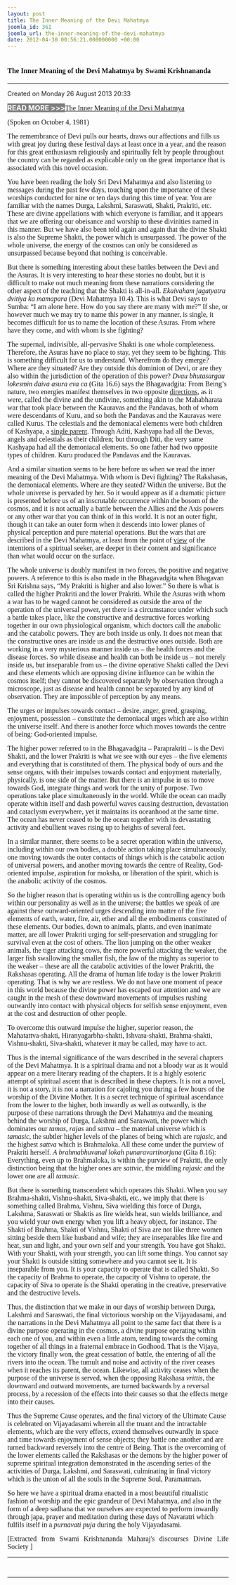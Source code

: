 ```yaml
---
layout: post
title: The Inner Meaning of the Devi Mahatmya
joomla_id: 361
joomla_url: the-inner-meaning-of-the-devi-mahatmya
date: 2012-04-30 00:56:21.000000000 +00:00
---
```

<h1 itemprop="name"><span style="font-size: 12pt; font-family: book antiqua,palatino;">The Inner Meaning of the Devi Mahatmya by Swami Krishnananda</span></h1>
<hr />
<p>Created on Monday 26 August 2013 20:33</p>
<div id="discText">
<div id="discText">
<div id="discText">
<div id="discText">
<div id="discText">
<div id="discText">
<div id="discText">
<div id="discText">
<div id="discText">
<div id="discText">
<div id="discText">
<div id="discText">
<div id="discText">
<p><span style="font-size: 12pt;"><span style="background-color: #ffffff; color: #333333;"><span style="background-color: #808080; color: #ffffff;"><strong>READ MORE &gt;&gt;&gt;</strong></span></span></span><a href="http://www.swami-krishnananda.org/disc/disc_102.html"><span style="font-size: 12pt; font-family: book antiqua,palatino;"></span></a><a href="http://www.swami-krishnananda.org/disc/disc_208.html"><span style="font-size: 12pt; font-family: book antiqua,palatino;">The Inner Meaning of the Devi Mahatmya</span></a></p>
<div id="discText">
<div id="discText">
<div id="discText">
<div id="discText">
<div id="discText">
<div id="discText">
<div id="discText">
<div id="discText">
<div id="discText">
<div id="discText">
<div id="discText">
<div id="discText">
<div id="discText">
<div id="discText">
<div id="discText2">
<div id="discText">
<div id="discText">
<div id="discText">
<div id="discText">
<div id="discText">
<div id="discText">
<div id="discText">
<div id="discText">
<div id="discText"><span itemprop="author" itemscope="" itemtype="http://schema.org/Person"><span itemprop="name"></span></span>
<div id="discText">
<div id="discText"><span itemprop="articleBody"><span itemprop="author" itemscope="" itemtype="http://schema.org/Person"><span itemprop="name"></span></span></span>
<div id="discText"><span itemprop="articleBody"><span itemprop="author" itemscope="" itemtype="http://schema.org/Person"><span itemprop="name"></span></span></span><span itemprop="author" itemscope="" itemtype="http://schema.org/Person"><span itemprop="name"></span></span>
<div id="discText">
<div id="discText">
<div id="discText">
<div id="discText">
<div id="discText">
<div id="discText"><span style="font-size: 12pt; font-family: book antiqua,palatino;">(Spoken on October 4, 1981) </span>
<div id="discText"><span itemprop="articleBody">
<p><span style="font-size: 12pt; font-family: book antiqua,palatino;">The remembrance of Devi pulls our hearts, draws our affections and fills us with great joy during these festival days at least once in a year, and the reason for this great enthusiasm religiously and spiritually felt by people throughout the country can be regarded as explicable only on the great importance that is associated with this novel occasion.</span></p>
<p><span style="font-size: 12pt; font-family: book antiqua,palatino;">You have been reading the holy Sri Devi Mahatmya and also listening to messages during the past few days, touching upon the importance of these worships conducted for nine or ten days during this time of year. You are familiar with the names Durga, Lakshmi, Saraswati, Shakti, Prakriti, etc. These are divine appellations with which everyone is familiar, and it appears that we are offering our obeisance and worship to these divinities named in this manner. But we have also been told again and again that the divine Shakti is also the Supreme Shakti, the power which is unsurpassed. The power of the whole universe, the energy of the cosmos can only be considered as unsurpassed because beyond that nothing is conceivable. </span></p>
<p><span style="font-size: 12pt; font-family: book antiqua,palatino;">But there is something interesting about these battles between the Devi and the Asuras. It is very interesting to hear these stories no doubt, but it is difficult to make out much meaning from these narrations considering the other aspect of the teaching that the Shakti is all-in-all. <em>Ekaivaham jagatyatra dvitiya ka mamapara</em> (Devi Mahatmya 10.4). This is what Devi says to Sumba: “I am alone here. How do you say there are many with me?” If she, or however much we may try to name this power in any manner, is single, it becomes difficult for us to name the location of these Asuras. From where have they come, and with whom is she fighting? </span></p>
<p><span style="font-size: 12pt; font-family: book antiqua,palatino;">The supernal, indivisible, all-pervasive Shakti is one whole completeness. Therefore, the Asuras have no place to stay, yet they seem to be fighting. This is something difficult for us to understand. Wherefrom do they emerge? Where are they situated? Are they outside this dominion of Devi, or are they also within the jurisdiction of the operation of this power? <em>Dvau bhutasargau lokesmin daiva asura eva ca</em> (Gita 16.6) says the Bhagavadgita: From Being’s nature, two energies manifest themselves in two opposite </span><nobr><a href="http://www.swami-krishnananda.org/disc/disc_208.html" class="FAtxtL" id="FALINK_3_0_2"><span style="font-size: 12pt; font-family: book antiqua,palatino;">directions</span></a></nobr><span style="font-size: 12pt; font-family: book antiqua,palatino;">, as it were, called the divine and the undivine, something akin to the Mahabharata war that took place between the Kauravas and the Pandavas, both of whom were descendants of Kuru, and so both the Pandavas and the Kauravas were called Kurus. The celestials and the demoniacal elements were both children of Kashyapa, a </span><nobr><a href="http://www.swami-krishnananda.org/disc/disc_208.html" class="FAtxtL" id="FALINK_1_0_0"><span style="font-size: 12pt; font-family: book antiqua,palatino;">single parent</span></a></nobr><span style="font-size: 12pt; font-family: book antiqua,palatino;">. Through Aditi, Kashyapa had all the Devas, angels and celestials as their children; but through Diti, the very same Kashyapa had all the demoniacal elements. So one father had two opposite types of children. Kuru produced the Pandavas and the Kauravas.</span></p>
<p><span style="font-size: 12pt; font-family: book antiqua,palatino;">And a similar situation seems to be here before us when we read the inner meaning of the Devi Mahatmya. With whom is Devi fighting? The Rakshasas, the demoniacal elements. Where are they seated? Within the universe. But the whole universe is pervaded by her. So it would appear as if a dramatic picture is presented before us of an inscrutable occurrence within the bosom of the cosmos, and it is not actually a battle between the Allies and the Axis powers or any other war that you can think of in this world. It is not an outer fight, though it can take an outer form when it descends into lower planes of physical perception and pure material operations. But the wars that are described in the Devi Mahatmya, at least from the point of </span><nobr><a href="http://www.swami-krishnananda.org/disc/disc_208.html" class="FAtxtL" id="FALINK_2_0_1"><span style="font-size: 12pt; font-family: book antiqua,palatino;">view</span></a></nobr><span style="font-size: 12pt; font-family: book antiqua,palatino;"> of the intentions of a spiritual seeker, are deeper in their content and significance than what would occur on the surface.</span></p>
<p><span style="font-size: 12pt; font-family: book antiqua,palatino;">The whole universe is doubly manifest in two forces, the positive and negative powers. A reference to this is also made in the Bhagavadgita when Bhagavan Sri Krishna says, “My Prakriti is higher and also lower.” So there is what is called the higher Prakriti and the lower Prakriti. While the Asuras with whom a war has to be waged cannot be considered as outside the area of the operation of the universal power, yet there is a circumstance under which such a battle takes place, like the constructive and destructive forces working together in our own physiological organism, which doctors call the anabolic and the catabolic powers. They are both inside us only. It does not mean that the constructive ones are inside us and the destructive ones outside. Both are working in a very mysterious manner inside us – the health forces and the disease forces. So while disease and health can both be inside us – not merely inside us, but inseparable from us – the divine operative Shakti called the Devi and these elements which are opposing divine influence can be within the cosmos itself; they cannot be discovered separately by observation through a microscope, just as disease and health cannot be separated by any kind of observation. They are impossible of perception by any means.</span></p>
<p><span style="font-size: 12pt; font-family: book antiqua,palatino;">The urges or impulses towards contact – desire, anger, greed, grasping, enjoyment, possession – constitute the demoniacal urges which are also within the universe itself. And there is another force which moves towards the centre of being: God-oriented impulse.</span></p>
<p><span style="font-size: 12pt; font-family: book antiqua,palatino;">The higher power referred to in the Bhagavadgita – Paraprakriti – is the Devi Shakti, and the lower Prakriti is what we see with our eyes – the five elements and everything that is constituted of them. The physical body of ours and the sense organs, with their impulses towards contact and enjoyment materially, physically, is one side of the matter. But there is an impulse in us to move towards God, integrate things and work for the unity of purpose. Two operations take place simultaneously in the world. While the ocean can madly operate within itself and dash powerful waves causing destruction, devastation and cataclysm everywhere, yet it maintains its oceanhood at the same time. The ocean has never ceased to be the ocean together with its devastating activity and ebullient waves rising up to heights of several feet.</span></p>
<p><span style="font-size: 12pt; font-family: book antiqua,palatino;">In a similar manner, there seems to be a secret operation within the universe, including within our own bodies, a double action taking place simultaneously, one moving towards the outer contacts of things which is the catabolic action of universal powers, and another moving towards the centre of Reality, God-oriented impulse, aspiration for moksha, or liberation of the spirit, which is the anabolic activity of the cosmos. </span></p>
<p><span style="font-size: 12pt; font-family: book antiqua,palatino;">So the higher reason that is operating within us is the controlling agency both within our personality as well as in the universe; the battles we speak of are against these outward-oriented urges descending into matter of the five elements of earth, water, fire, air, ether and all the embodiments constituted of these elements. Our bodies, down to animals, plants, and even inanimate matter, are all lower Prakriti urging for self-preservation and struggling for survival even at the cost of others. The lion jumping on the other weaker animals, the tiger attacking cows, the more powerful attacking the weaker, the larger fish swallowing the smaller fish, the law of the mighty as superior to the weaker – these are all the catabolic activities of the lower Prakriti, the Rakshasas operating. All the drama of human life today is the lower Prakriti operating. That is why we are restless. We do not have one moment of peace in this world because the divine power has escaped our attention and we are caught in the mesh of these downward movements of impulses rushing outwardly into contact with physical objects for selfish sense enjoyment, even at the cost and destruction of other people.</span></p>
<p><span style="font-size: 12pt; font-family: book antiqua,palatino;">To overcome this outward impulse the higher, superior reason, the Mahatattva-shakti, Hiranyagarbha-shakti, Ishvara-shakti, Brahma-shakti, Vishnu-shakti, Siva-shakti, whatever it may be called, may have to act.</span></p>
<p><span style="font-size: 12pt; font-family: book antiqua,palatino;">Thus is the internal significance of the wars described in the several chapters of the Devi Mahatmya. It is a spiritual drama and not a bloody war as it would appear on a mere literary reading of the chapters. It is a highly esoteric attempt of spiritual ascent that is described in these chapters. It is not a novel, it is not a story, it is not a narration for cajoling you during a few hours of the worship of the Divine Mother. It is a secret technique of spiritual ascendance from the lower to the higher, both inwardly as well as outwardly, is the purpose of these narrations through the Devi Mahatmya and the meaning behind the worship of Durga, Lakshmi and Saraswati, the power which dominates our <em>tamas</em>, <em>rajas</em> and <em>sattva</em> – the material universe which is <em>tamasic</em>, the subtler higher levels of the planes of being which are <em>rajasic</em>, and the highest <em>sattva</em> which is Brahmaloka. All these come under the purview of Prakriti herself. <em>A brahmabhuvanal lokah punaravartinorjuna</em> (Gita 8.16): Everything, even up to Brahmaloka, is within the purview of Prakriti, the only distinction being that the higher ones are <em>sattvic</em>, the middling <em>rajasic</em> and the lower one are all <em>tamasic</em>.</span></p>
<p><span style="font-size: 12pt; font-family: book antiqua,palatino;">But there is something transcendent which operates this Shakti. When you say Brahma-shakti, Vishnu-shakti, Siva-shakti, etc., we imply that there is something called Brahma, Vishnu, Siva wielding this force of Durga, Lakshma, Saraswati or Shaktis as fire wields heat, sun wields brilliance, and you wield your own energy when you lift a heavy object, for instance. The Shakti of Brahma, Shakti of Vishnu, Shakti of Siva are not like three women sitting beside them like husband and wife; they are inseparables like fire and heat, sun and light, and your own self and your strength. You have got Shakti. With your Shakti, with your strength, you can lift some things. You cannot say your Shakti is outside sitting somewhere and you cannot see it. It is inseparable from you. It is your capacity to operate that is called Shakti. So the capacity of Brahma to operate, the capacity of Vishnu to operate, the capacity of Siva to operate is the Shakti operating in the creative, preservative and the destructive levels.</span></p>
<p><span style="font-size: 12pt; font-family: book antiqua,palatino;">Thus, the distinction that we make in our days of worship between Durga, Lakshmi and Saraswati, the final victorious worship on the Vijayadasami, and the narrations in the Devi Mahatmya all point to the same fact that there is a divine purpose operating in the cosmos, a divine purpose operating within each one of you, and within even a little atom, tending towards the coming together of all things in a fraternal embrace in Godhood. That is the Vijaya, the victory finally won, the great cessation of battle, the entering of all the rivers into the ocean. The tumult and noise and activity of the river ceases when it reaches its parent, the ocean. Likewise, all activity ceases when the purpose of the universe is served, when the opposing Rakshasa <em>vrittis</em>, the downward and outward movements, are turned backwards by a reversal process, by a recession of the effects into their causes so that the effects merge into their causes. </span></p>
<p><span style="font-size: 12pt; font-family: book antiqua,palatino;">Thus the Supreme Cause operates, and the final victory of the Ultimate Cause is celebrated on Vijayadasami wherein all the truant and the intractable elements, which are the very effects, extend themselves outwardly in space and time towards enjoyment of sense objects; they battle one another and are turned backward reversely into the centre of Being. That is the overcoming of the lower elements called the Rakshasas or the demons by the higher power of supreme spiritual integration demonstrated in the ascending series of the activities of Durga, Lakshmi, and Saraswati, culminating in final victory which is the union of all the souls in the Supreme Soul, Paramatman.</span></p>
<p><span style="font-size: 12pt; font-family: book antiqua,palatino;">So here we have a spiritual drama enacted in a most beautiful ritualistic fashion of worship and the epic grandeur of Devi Mahatmya, and also in the form of a deep sadhana that we ourselves are expected to perform inwardly through japa, prayer and meditation during these days of Navaratri which fulfils itself in a <em>purnavati puja</em> during the holy Vijayadasami.</span></p>
</span></div>
<span itemprop="articleBody"></span></div>
<span itemprop="articleBody"></span></div>
<span itemprop="articleBody"></span></div>
<span itemprop="articleBody"></span></div>
<span itemprop="articleBody"></span><span itemprop="articleBody"></span><span itemprop="articleBody"></span></div>
<span itemprop="articleBody"></span></div>
</div>
</div>
<span itemprop="articleBody"></span></div>
<span itemprop="articleBody"></span></div>
</div>
</div>
</div>
</div>
</div>
</div>
</div>
</div>
</div>
</div>
</div>
</div>
</div>
</div>
</div>
</div>
</div>
</div>
</div>
</div>
</div>
</div>
</div>
</div>
</div>
</div>
</div>
</div>
</div>
</div>
</div>
</div>
</div>
</div>
</div>
</div>
<p style="text-align: justify; line-height: normal;"><span style="font-size: 12pt; font-family: verdana,geneva;">[Extracted from Swami Krishnananda Maharaj's discourses Divine Life Society ]</span></p>
<hr />
<p>&nbsp;</p>
<hr />
<p>&nbsp;</p>
<div style="position: absolute; left: -40px; top: -25px; width: 1px; height: 1px; overflow: hidden;" data-mce-bogus="1" class="mcePaste" id="_mcePaste">
<h1>The Gospel of the Bhagavadgita</h1>
</div>
